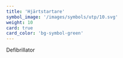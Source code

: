 ```yaml
---
title: 'Hjärtstartare'
symbol_image: '/images/symbols/utp/10.svg'
weight: 10
card: true
card_color: 'bg-symbol-green'
---
```


Defibrillator